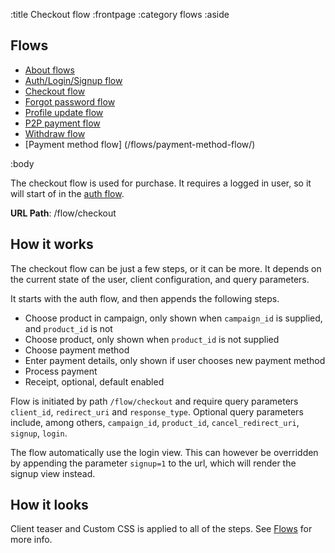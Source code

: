 :title Checkout flow
:frontpage
:category flows
:aside
## Flows
- [About flows](/flows/flows/)
- [Auth/Login/Signup flow](/flows/auth-flow/)
- [Checkout flow](/flows/checkout-flow/)
- [Forgot password flow](/flows/password-flow/)
- [Profile update flow](/flows/profile-update-flow/)
- [P2P payment flow](/flows/p2p-checkout-flow/)
- [Withdraw flow](/flows/withdraw-checkout-flow/)
- [Payment method flow] (/flows/payment-method-flow/)

:body

The checkout flow is used for purchase. It requires a logged in user, so it will start of in the [auth flow](/flows/auth-flow/).

**URL Path**: /flow/checkout

## How it works
The checkout flow can be just a few steps, or it can be more. It depends on the current state of the user, client configuration, and query parameters.

It starts with the auth flow, and then appends the following steps.

* Choose product in campaign, only shown when `campaign_id` is supplied, and `product_id` is not
* Choose product, only shown when `product_id` is not supplied
* Choose payment method
* Enter payment details, only shown if user chooses new payment method
* Process payment
* Receipt, optional, default enabled

Flow is initiated by path `/flow/checkout` and require query parameters `client_id`, `redirect_uri` and `response_type`.
Optional query parameters include, among others, `campaign_id`, `product_id`, `cancel_redirect_uri`, `signup`, `login`.

The flow automatically use the login view. This can however be overridden by appending the parameter `signup=1` to the url, which will render the signup view instead.

## How it looks
Client teaser and Custom CSS is applied to all of the steps. See [Flows](/flows/flows/) for more info.